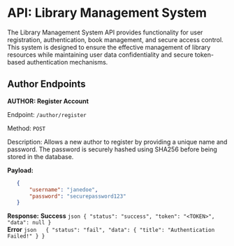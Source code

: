 
# API: Library Management System

The Library Management System API provides functionality for user registration, authentication, book management, and secure access control. This system is designed to ensure the effective management of library resources while maintaining user data confidentiality and secure token-based authentication mechanisms.


## Author Endpoints

**AUTHOR: Register Account**

Endpoint: `/author/register`

Method: `POST`

Description:
Allows a new author to register by providing a unique name and password. The password is securely hashed using SHA256 before being stored in the database.

**Payload:**
 ```json
    {
        "username": "janedoe",
        "password": "securepassword123"
    }
```

 **Response:**
      **Success**
        ```json
              {
                  "status": "success",
                  "token": "<TOKEN>",
                  "data": null
              }
          ```    
      **Error**
        ```json  
              {
                  "status": "fail",
                  "data": {
                      "title": "Authentication Failed!"
                  }
              }
          ```

